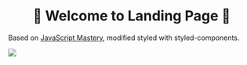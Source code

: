 <h1 align="center">🚩 Welcome to Landing Page 🚩</h1>

Based on [JavaScript Mastery](https://github.com/adrianhajdin), modified styled with styled-components.

 
[<img src="https://res.cloudinary.com/dojn5va73/image/upload/v1675188837/landingPage_bxhkze.png" >](https://landing-page-u316.onrender.com/)
